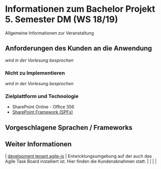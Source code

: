 # Informationen zum Bachelor Projekt 5. Semester DM (WS 18/19)

Allgemeine Informationen zur Veranstaltung

## Anforderungen des Kunden an die Anwendung

*wird in der Vorlesung besprochen*

### Nicht zu Implementieren

*wird in der Vorlesung besprochen*

### Zielplattform und Technologie

- SharePoint Online - Office 356
- [SharePoint Framework (SPFx)](https://docs.microsoft.com/en-us/sharepoint/dev/spfx/sharepoint-framework-overview)

## Vorgeschlagene Sprachen / Frameworks


## Weiter Informationen

| [development tenant agile-is](https://agileis.sharepoint.com/sites/ws1819/) | Entwicklungsumgebung auf der auch das Agile Task Board installiert ist. Hier finden die Kundenabnahmen statt. | 
| | |
